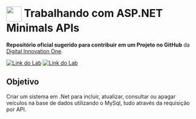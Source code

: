 <h1>
    <a href="https://www.dio.me/">
     <img align="center" width="40px" src="https://hermes.digitalinnovation.one/assets/diome/logo-minimized.png"></a>
    <span> Trabalhando com ASP.NET Minimals APIs</span>
</h1>

**Repositório oficial sugerido para contribuir em um Projeto no GitHub** da [Digital Innovation One](https://github.com/digitalinnovationone/minimal-api.git).

[![Link do Lab](https://img.shields.io/badge/▶-000?style=for-the-badge&logo=movie&logoColor=E94D5F)](https://web.dio.me/lab/trabalhando-com-minimals-apis/learning/c86cc323-99ba-4867-b2ed-596061eb3aa6?back=/track/coding-the-future-xp-full-stack-developer) 
[![Link do Lab](https://img.shields.io/badge/Acesse%20o%20Lab%20na%20Plataforma-E94D5F?style=for-the-badge)](https://web.dio.me/lab/trabalhando-com-minimals-apis/learning/c86cc323-99ba-4867-b2ed-596061eb3aa6?back=/track/coding-the-future-xp-full-stack-developer)

## Objetivo
Criar um sistema em .Net para incluir, atualizar, consultar ou apagar veículos na base de dados utilizando o MySql, tudo através da requisição por API.

